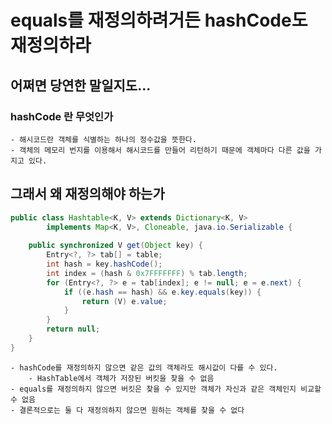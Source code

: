 # equals를 재정의하려거든 hashCode도 재정의하라

## 어쩌면 당연한 말일지도...

### hashCode 란 무엇인가

    - 해시코드란 객체를 식별하는 하나의 정수값을 뜻한다.
    - 객체의 메모리 번지를 이용해서 해시코드를 만들어 리턴하기 때문에 객체마다 다른 값을 가지고 있다.

## 그래서 왜 재정의해야 하는가

```java
public class Hashtable<K, V> extends Dictionary<K, V>
        implements Map<K, V>, Cloneable, java.io.Serializable {
    
    public synchronized V get(Object key) {
        Entry<?, ?> tab[] = table;
        int hash = key.hashCode();
        int index = (hash & 0x7FFFFFFF) % tab.length;
        for (Entry<?, ?> e = tab[index]; e != null; e = e.next) {
            if ((e.hash == hash) && e.key.equals(key)) {
                return (V) e.value;
            }
        }
        return null;
    }
}
```

    - hashCode를 재정의하지 않으면 같은 값의 객체라도 해시값이 다를 수 있다.
        - HashTable에서 객체가 저장된 버킷을 찾을 수 없음
    - equals를 재정의하지 않으면 버킷은 찾을 수 있지만 객체가 자신과 같은 객체인지 비교할 수 없음
    - 결론적으로는 둘 다 재정의하지 않으면 원하는 객체를 찾을 수 없다